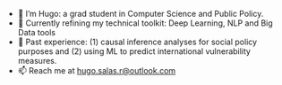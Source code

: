 - 👋 I’m Hugo: a grad student in Computer Science and Public Policy.
- 🌱 Currently refining my technical toolkit: Deep Learning, NLP and Big Data tools
- :palm_tree: Past experience: (1) causal inference analyses for social policy purposes and (2) using ML to predict international vulnerability measures.
- 📫 Reach me at hugo.salas.r@outlook.com

<!---
hugosalasr7/hugosalasr7 is a ✨ special ✨ repository because its `README.md` (this file) appears on your GitHub profile.
You can click the Preview link to take a look at your changes.
--->
